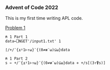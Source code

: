 ### Advent of Code 2022

This is my first time writing APL code.

[Problem 1](https://adventofcode.com/2022/day/1)

``` apl
⍝ 1 Part 1
data←⎕NGET'/input1.txt' 1

⌈/+/¨{⍎⍤1⊢↑⍵}¨{(0≠≢¨⍵)⊆⍵}data

⍝ 1 Part 2
s ← +/¨{⍎⍤1⊢↑⍵}¨{(0≠≢¨⍵)⊆⍵}data ⋄ +/s[(3↑⍒s)]
```

